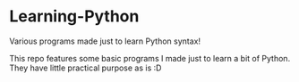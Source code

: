 # Learning-Python
Various programs made just to learn Python syntax!

This repo features some basic programs I made just to learn a bit of Python. They have little practical purpose as is :D
